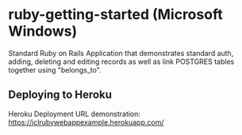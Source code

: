 # ruby-getting-started (Microsoft Windows)

Standard Ruby on Rails Application that demonstrates standard auth, adding, deleting and editing records as well as link POSTGRES tables together using "belongs_to".

## Deploying to Heroku
Heroku Deployment URL demonstration: https://jclrubywebappexample.herokuapp.com/

